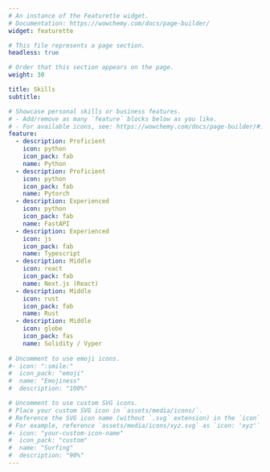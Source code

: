 ```yaml
---
# An instance of the Featurette widget.
# Documentation: https://wowchemy.com/docs/page-builder/
widget: featurette

# This file represents a page section.
headless: true

# Order that this section appears on the page.
weight: 30

title: Skills
subtitle:

# Showcase personal skills or business features.
# - Add/remove as many `feature` blocks below as you like.
# - For available icons, see: https://wowchemy.com/docs/page-builder/#icons
feature:
  - description: Proficient
    icon: python
    icon_pack: fab
    name: Python
  - description: Proficient
    icon: python
    icon_pack: fab
    name: Pytorch
  - description: Experienced
    icon: python
    icon_pack: fab
    name: FastAPI
  - description: Experienced
    icon: js
    icon_pack: fab
    name: Typescript
  - description: Middle
    icon: react
    icon_pack: fab
    name: Next.js (React)
  - description: Middle
    icon: rust
    icon_pack: fab
    name: Rust
  - description: Middle
    icon: globe
    icon_pack: fas
    name: Solidity / Vyper
  
# Uncomment to use emoji icons.
#- icon: ":smile:"
#  icon_pack: "emoji"
#  name: "Emojiness"
#  description: "100%"

# Uncomment to use custom SVG icons.
# Place your custom SVG icon in `assets/media/icons/`.
# Reference the SVG icon name (without `.svg` extension) in the `icon` field.
# For example, reference `assets/media/icons/xyz.svg` as `icon: 'xyz'`
#- icon: "your-custom-icon-name"
#  icon_pack: "custom"
#  name: "Surfing"
#  description: "90%"
---
```

